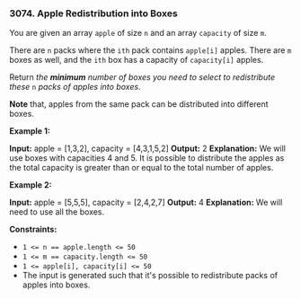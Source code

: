 ### 3074\. Apple Redistribution into Boxes

You are given an array `apple` of size `n` and an array `capacity` of size `m`.

There are `n` packs where the `ith` pack contains `apple[i]` apples. There are `m` boxes as well, and the `ith` box has a capacity of `capacity[i]` apples.

Return _the **minimum** number of boxes you need to select to redistribute these_ `n` _packs of apples into boxes_.

**Note** that, apples from the same pack can be distributed into different boxes.

**Example 1:**

**Input:** apple = \[1,3,2\], capacity = \[4,3,1,5,2\]
**Output:** 2
**Explanation:** We will use boxes with capacities 4 and 5.
It is possible to distribute the apples as the total capacity is greater than or equal to the total number of apples.

**Example 2:**

**Input:** apple = \[5,5,5\], capacity = \[2,4,2,7\]
**Output:** 4
**Explanation:** We will need to use all the boxes.

**Constraints:**

*   `1 <= n == apple.length <= 50`
*   `1 <= m == capacity.length <= 50`
*   `1 <= apple[i], capacity[i] <= 50`
*   The input is generated such that it's possible to redistribute packs of apples into boxes.
